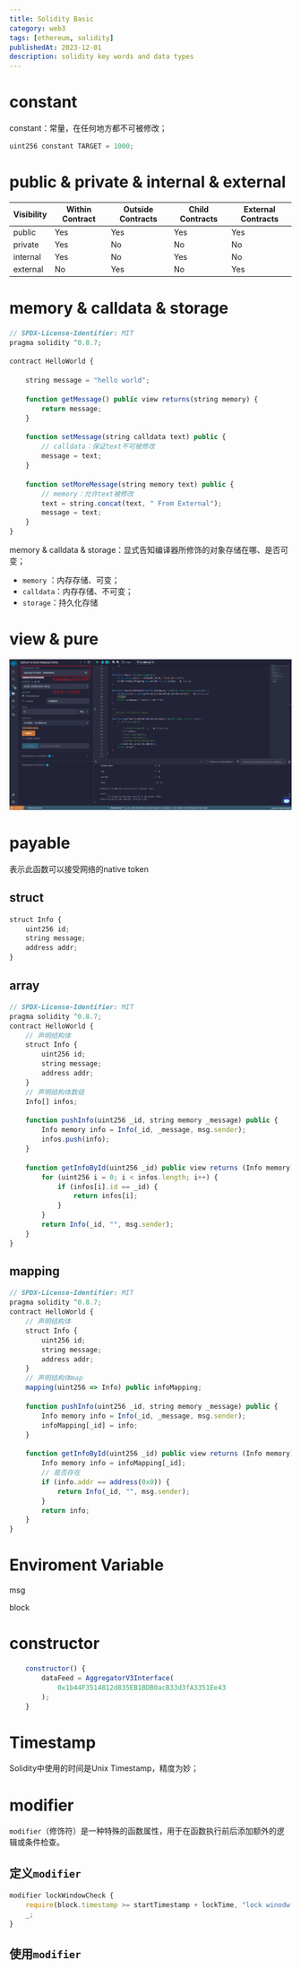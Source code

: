 ```yaml
---
title: Solidity Basic
category: web3
tags: [ethereum, solidity]
publishedAt: 2023-12-01
description: solidity key words and data types
---
```


# constant

constant：常量，在任何地方都不可被修改；
```js
uint256 constant TARGET = 1000;
```

# public & private & internal & external

| Visibility | Within Contract | Outside Contracts | Child Contracts | External Contracts |
| ---------- | --------------- | ----------------- | --------------- | ------------------ |
| public     | Yes             | Yes               | Yes             | Yes                |
| private    | Yes             | No                | No              | No                 |
| internal   | Yes             | No                | Yes             | No                 |
| external   | No              | Yes               | No              | Yes                |

# memory & calldata & storage

```js
// SPDX-License-Identifier: MIT
pragma solidity ^0.8.7;

contract HelloWorld {

    string message = "hello world";

    function getMessage() public view returns(string memory) {
        return message;
    }

    function setMessage(string calldata text) public {
	    // calldata：保证text不可被修改
        message = text;
    }
    
    function setMoreMessage(string memory text) public {
	    // memory：允许text被修改
        text = string.concat(text, " From External");
        message = text;
    }
}
```

memory & calldata & storage：显式告知编译器所修饰的对象存储在哪、是否可变；
- `memory` ：内存存储、可变；
- `calldata`：内存存储、不可变；
- `storage`：持久化存储

# view & pure

![](/images/web3-solidity-injected-provider.png)



# payable

表示此函数可以接受网络的native token




## struct
```js
struct Info {
	uint256 id;
	string message;
	address addr;
}
```
## array
```js
// SPDX-License-Identifier: MIT
pragma solidity ^0.8.7;
contract HelloWorld {
	// 声明结构体
    struct Info {
        uint256 id;
        string message;
        address addr;
    }
	// 声明结构体数组
    Info[] infos;

    function pushInfo(uint256 _id, string memory _message) public {
        Info memory info = Info(_id, _message, msg.sender);
        infos.push(info);
    }

    function getInfoById(uint256 _id) public view returns (Info memory) {
        for (uint256 i = 0; i < infos.length; i++) {
            if (infos[i].id == _id) {
                return infos[i];
            }
        }
        return Info(_id, "", msg.sender);
    }
}
```

## mapping
```js
// SPDX-License-Identifier: MIT
pragma solidity ^0.8.7;
contract HelloWorld {
	// 声明结构体
    struct Info {
        uint256 id;
        string message;
        address addr;
    }
	// 声明结构体map
    mapping(uint256 => Info) public infoMapping;

    function pushInfo(uint256 _id, string memory _message) public {
        Info memory info = Info(_id, _message, msg.sender);
        infoMapping[_id] = info;
    }

    function getInfoById(uint256 _id) public view returns (Info memory) {
        Info memory info = infoMapping[_id];
        // 是否存在
        if (info.addr == address(0x0)) {
            return Info(_id, "", msg.sender);
        }
        return info;
    }
}
```


# Enviroment Variable
msg

block



# constructor

```js
    constructor() {
        dataFeed = AggregatorV3Interface(
            0x1b44F3514812d835EB1BDB0acB33d3fA3351Ee43
        );
    }
```


# Timestamp

Solidity中使用的时间是Unix Timestamp，精度为妙；




# modifier

`modifier`（修饰符）是一种特殊的函数属性，用于在函数执行前后添加额外的逻辑或条件检查。

## 定义`modifier`

```js
modifier lockWindowCheck {
	require(block.timestamp >= startTimestamp + lockTime, "lock winodw is closed");
	_;
}
```


## 使用`modifier`

